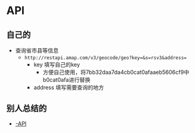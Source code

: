# API
## 自己的
- 查询省市县等信息
    - `http://restapi.amap.com/v3/geocode/geo?key=&s=rsv3&address=`
        - key 填写自己的key
            - 方便自己使用，将7bb32daa7da4cb0cat0afaaeb5606cf9中b0cat0afa进行替换
        - address 填写需要查询的地方

## 别人总结的
- [-API](https://github.com/jokermonn/-Api)